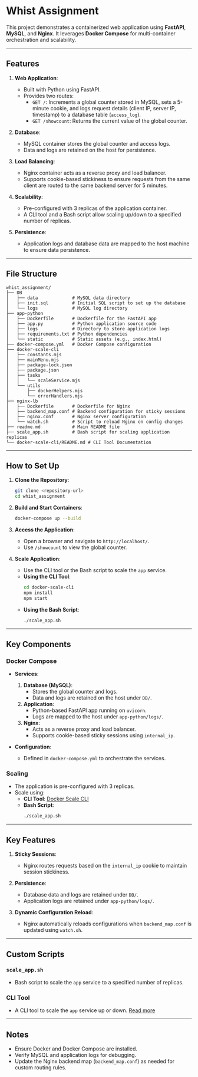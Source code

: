 
# Whist Assignment

This project demonstrates a containerized web application using **FastAPI**, **MySQL**, and **Nginx**. It leverages **Docker Compose** for multi-container orchestration and scalability.

---

## Features

1. **Web Application**:
   - Built with Python using FastAPI.
   - Provides two routes:
     - `GET /`: Increments a global counter stored in MySQL, sets a 5-minute cookie, and logs request details (client IP, server IP, timestamp) to a database table (`access_log`).
     - `GET /showcount`: Returns the current value of the global counter.

2. **Database**:
   - MySQL container stores the global counter and access logs.
   - Data and logs are retained on the host for persistence.

3. **Load Balancing**:
   - Nginx container acts as a reverse proxy and load balancer.
   - Supports cookie-based stickiness to ensure requests from the same client are routed to the same backend server for 5 minutes.

4. **Scalability**:
   - Pre-configured with 3 replicas of the application container.
   - A CLI tool and a Bash script allow scaling up/down to a specified number of replicas.

5. **Persistence**:
   - Application logs and database data are mapped to the host machine to ensure data persistence.

---

## File Structure
```
whist_assignment/
├── DB
│   ├── data             # MySQL data directory
│   ├── init.sql         # Initial SQL script to set up the database
│   └── logs             # MySQL log directory
├── app-python
│   ├── Dockerfile       # Dockerfile for the FastAPI app
│   ├── app.py           # Python application source code
│   ├── logs             # Directory to store application logs
│   ├── requirements.txt # Python dependencies
│   └── static           # Static assets (e.g., index.html)
├── docker-compose.yml   # Docker Compose configuration
├── docker-scale-cli
│   ├── constants.mjs
│   ├── mainMenu.mjs
│   ├── package-lock.json
│   ├── package.json
│   ├── tasks
│   │   └── scaleService.mjs
│   └── utils
│       ├── dockerHelpers.mjs
│       └── errorHandlers.mjs
├── nginx-lb
│   ├── Dockerfile       # Dockerfile for Nginx
│   ├── backend_map.conf # Backend configuration for sticky sessions
│   ├── nginx.conf       # Nginx server configuration
│   └── watch.sh         # Script to reload Nginx on config changes
├── readme.md            # Main README file
├── scale_app.sh         # Bash script for scaling application replicas
└── docker-scale-cli/README.md # CLI Tool Documentation
```

---

## How to Set Up

1. **Clone the Repository**:
   ```bash
   git clone <repository-url>
   cd whist_assignment
   ```

2. **Build and Start Containers**:
   ```bash
   docker-compose up --build
   ```

3. **Access the Application**:
   - Open a browser and navigate to `http://localhost/`.
   - Use `/showcount` to view the global counter.

4. **Scale Application**:
   - Use the CLI tool or the Bash script to scale the `app` service.
   - **Using the CLI Tool**:
     ```bash
     cd docker-scale-cli
     npm install
     npm start
     ```
   - **Using the Bash Script**:
     ```bash
     ./scale_app.sh
     ```

---

## Key Components

### Docker Compose

- **Services**:
  1. **Database (MySQL)**:
     - Stores the global counter and logs.
     - Data and logs are retained on the host under `DB/`.
  2. **Application**:
     - Python-based FastAPI app running on `uvicorn`.
     - Logs are mapped to the host under `app-python/logs/`.
  3. **Nginx**:
     - Acts as a reverse proxy and load balancer.
     - Supports cookie-based sticky sessions using `internal_ip`.

- **Configuration**:
  - Defined in `docker-compose.yml` to orchestrate the services.

### Scaling

- The application is pre-configured with 3 replicas.
- Scale using:
  - **CLI Tool**: [Docker Scale CLI](./docker-scale-cli/README.md)
  - **Bash Script**:
    ```bash
    ./scale_app.sh
    ```

---

## Key Features

1. **Sticky Sessions**:
   - Nginx routes requests based on the `internal_ip` cookie to maintain session stickiness.

2. **Persistence**:
   - Database data and logs are retained under `DB/`.
   - Application logs are retained under `app-python/logs/`.

3. **Dynamic Configuration Reload**:
   - Nginx automatically reloads configurations when `backend_map.conf` is updated using `watch.sh`.

---

## Custom Scripts

### `scale_app.sh`
- Bash script to scale the `app` service to a specified number of replicas.

### CLI Tool
- A CLI tool to scale the `app` service up or down. [Read more](./docker-scale-cli/README.md)

---

## Notes

- Ensure Docker and Docker Compose are installed.
- Verify MySQL and application logs for debugging.
- Update the Nginx backend map (`backend_map.conf`) as needed for custom routing rules.

